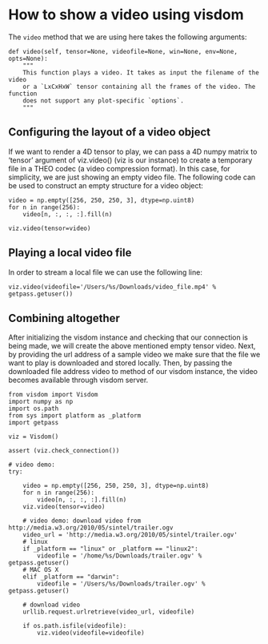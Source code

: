 # How to show a video using visdom

The `video` method that we are using here takes the following arguments:

```
def video(self, tensor=None, videofile=None, win=None, env=None, opts=None):
    """
    This function plays a video. It takes as input the filename of the video
    or a `LxCxHxW` tensor containing all the frames of the video. The function
    does not support any plot-specific `options`.
    """
```

## Configuring the layout of a video object

If we want to render a 4D tensor to play, we can pass a 4D numpy matrix to ‘tensor’ argument of viz.video() (viz is our instance) to create a temporary file in a THEO codec (a video compression format). In this case, for simplicity, we are just showing an empty video file. The following code can be used to construct an empty structure for a video object:

```
video = np.empty([256, 250, 250, 3], dtype=np.uint8)
for n in range(256):
    video[n, :, :, :].fill(n)
```


```
viz.video(tensor=video)
```

## Playing a local video file

In order to stream a local file we can use the following line:

```
viz.video(videofile='/Users/%s/Downloads/video_file.mp4' % getpass.getuser())
```
## Combining altogether
After initializing the visdom instance and checking that our connection is being made, we will create the above mentioned empty tensor video. Next, by providing the url address of a sample video we make sure that the file we want to play is downloaded and stored locally. Then, by passing the downloaded file address video to method of our visdom instance, the video becomes available through visdom server.

```
from visdom import Visdom
import numpy as np
import os.path
from sys import platform as _platform
import getpass

viz = Visdom()

assert (viz.check_connection())

# video demo:
try:

    video = np.empty([256, 250, 250, 3], dtype=np.uint8)
    for n in range(256):
        video[n, :, :, :].fill(n)
    viz.video(tensor=video)
    
    # video demo: download video from http://media.w3.org/2010/05/sintel/trailer.ogv
    video_url = 'http://media.w3.org/2010/05/sintel/trailer.ogv'
    # linux
    if _platform == "linux" or _platform == "linux2":
        videofile = '/home/%s/Downloads/trailer.ogv' % getpass.getuser()
    # MAC OS X
    elif _platform == "darwin":
        videofile = '/Users/%s/Downloads/trailer.ogv' % getpass.getuser()

    # download video
    urllib.request.urlretrieve(video_url, videofile)
    
    if os.path.isfile(videofile):
        viz.video(videofile=videofile)
```
